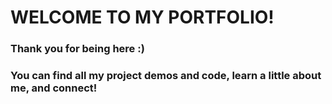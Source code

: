 # WELCOME TO MY PORTFOLIO!
### Thank you for being here :)
### You can find all my project demos and code, learn a little about me, and connect!

